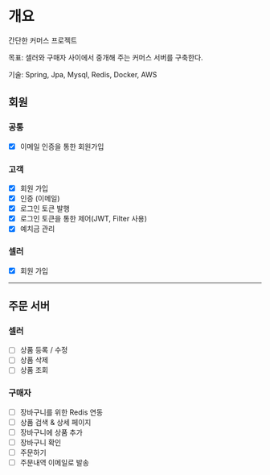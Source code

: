 # 개요
간단한 커머스 프로젝트

목표: 셀러와 구매자 사이에서 중개해 주는 커머스 서버를 구축한다.

기술: Spring, Jpa, Mysql, Redis, Docker, AWS

## 회원
### 공통
- [x] 이메일 인증을 통한 회원가입

### 고객
- [x] 회원 가입
- [x] 인증 (이메일)
- [x] 로그인 토큰 발행
- [x] 로그인 토큰을 통한 제어(JWT, Filter 사용)
- [x] 예치금 관리

### 셀러
- [x] 회원 가입

---

## 주문 서버
### 셀러
- [ ] 상품 등록 / 수정
- [ ] 상품 삭제
- [ ] 상품 조회

### 구매자
- [ ] 장바구니를 위한 Redis 연동
- [ ] 상품 검색 & 상세 페이지
- [ ] 장바구니에 상품 추가
- [ ] 장바구니 확인
- [ ] 주문하기
- [ ] 주문내역 이메일로 발송
